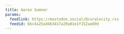 ```yaml
---
title: Aaron Sumner
params:
  feedlink: https://mastodon.social/@ruralocity.rss
  feedid: bbc4a25ad463417a29a81e1f152aa69d
---
```

